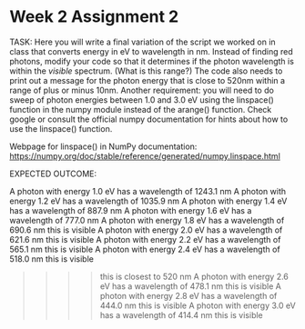 # Week 2 Assignment 2


TASK: Here you will write a final variation of the script we worked on in class that converts energy in eV to wavelength in nm. Instead of finding red photons, modify your code so that it determines if the photon wavelength is within the *visible* spectrum. (What is this range?) The code also needs to print out a message for the photon energy that is close to 520nm within a range of plus or minus 10nm. Another requirement: you will need to do sweep of photon energies between 1.0 and 3.0 eV using the linspace() function in the numpy module instead of the arange() function. Check google or consult the official numpy documentation for hints about how to use the linspace() function.

Webpage for linspace() in NumPy documentation: 
https://numpy.org/doc/stable/reference/generated/numpy.linspace.html



EXPECTED OUTCOME: 

A photon with energy 1.0 eV has a wavelength of 1243.1 nm
A photon with energy 1.2 eV has a wavelength of 1035.9 nm
A photon with energy 1.4 eV has a wavelength of 887.9 nm
A photon with energy 1.6 eV has a wavelength of 777.0 nm
A photon with energy 1.8 eV has a wavelength of 690.6 nm
   this is visible
A photon with energy 2.0 eV has a wavelength of 621.6 nm
   this is visible
A photon with energy 2.2 eV has a wavelength of 565.1 nm
   this is visible
A photon with energy 2.4 eV has a wavelength of 518.0 nm
   this is visible
   >>>> this is closest to 520 nm
A photon with energy 2.6 eV has a wavelength of 478.1 nm
   this is visible
A photon with energy 2.8 eV has a wavelength of 444.0 nm
   this is visible
A photon with energy 3.0 eV has a wavelength of 414.4 nm
   this is visible
